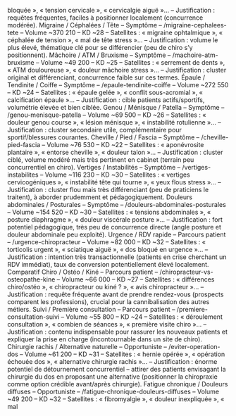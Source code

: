 bloquée », « tension cervicale », « cervicalgie aiguë »… – Justification : requêtes fréquentes, faciles à positionner localement (concurrence modérée). Migraine / Céphalées / Tête – Symptôme – /migraine-cephalees-tete – Volume ~370 210 – KD ~28 – Satellites : « migraine ophtalmique », « céphalée de tension », « mal de tête stress »… – Justification : volume le plus élevé, thématique clé pour se différencier (peu de chiro s’y positionnent). Mâchoire / ATM / Bruxisme – Symptôme – /machoire-atm-bruxisme – Volume ~49 200 – KD ~25 – Satellites : « serrement de dents », « ATM douloureuse », « douleur mâchoire stress »… – Justification : cluster original et différenciant, concurrence faible sur ces termes. Épaule / Tendinite / Coiffe – Symptôme – /epaule-tendinite-coiffe – Volume ~272 550 – KD ~24 – Satellites : « épaule gelée », « conflit sous-acromial », « calcification épaule »… – Justification : cible patients actifs/sportifs, volumétrie élevée et bien ciblée. Genou / Ménisque / Patella – Symptôme – /genou-menisque-patella – Volume ~69 500 – KD ~26 – Satellites : « douleur genou course », « lésion ménisque », « instabilité rotulienne »… – Justification : cluster secondaire utile, complémentaire pour sportif/blessures courantes. Cheville / Pied / Fascia – Symptôme – /cheville-pied-fascia – Volume ~76 530 – KD ~22 – Satellites : « aponévrosite plantaire », « entorse cheville », « douleur talon »… – Justification : cluster ciblé, volume modéré mais très pertinent en cabinet (terrain peu concurrentiel en chiro). Vertiges / Instabilités – Symptôme – /vertiges-instabilites – Volume ~116 230 – KD ~30 – Satellites : « vertiges cervicogéniques », « instabilité tête qui tourne », « yeux flous stress »… – Justification : cluster flou mais très différenciant (peu de praticiens le traitent), à aborder prudemment et pédagogiquement. Douleurs abdominales / Posturales – Symptôme – /douleurs-abdominales-posturales – Volume ~154 520 – KD ~30 – Satellites : « tensions abdominales », « posture diaphragme », « douleur viscérale posture »… – Justification : fort potentiel pédagogique, très peu de concurrence directe (angle posture et douleur abdominale peu exploité). Urgence / RDV rapide – Parcours patient – /urgence-chiropracteur – Volume ~82 000 – KD ~32 – Satellites : « torticolis urgent », « sciatique aiguë », « dos bloqué en urgence »… – Justification : intention très transactionnelle (patients en crise cherchant un RDV immédiat), taux de conversion potentiellement élevé localement. Comparatif Chiro / Ostéo / Kiné – Parcours patient – /chiropracteur-vs-osteopathe-kine – Volume ~66 000 – KD ~27 – Satellites : « différences chiro/ostéo », « chiropracteur ou kiné ? », « avis chiropracteur »… – Justification : requête fréquente avant de prendre rendez-vous (prospects comparent les professions), crucial pour la cannibalisation des autres métiers. Suivi / Première consultation – Parcours patient – /premiere-consultation-suivi – Volume ~55 800 – KD ~24 – Satellites : « déroulement consultation », « combien de séances », « première visite chiro »… – Justification : contenu indispensable pour rassurer les nouveaux patients et expliquer la prise en charge (incontournable dans un site de chiro). Chirurgie rachis / Alternative naturelle – Opportuniste – /eviter-operation-dos – Volume ~61 200 – KD ~31 – Satellites : « hernie opérée », « opération échouée dos », « alternative chirurgie rachis »… – Justification : énorme potentiel de détournement concurrentiel – attirer des patients envisagant la chirurgie du dos en proposant une alternative (positionner la chiropraxie comme option crédible avant/après chirurgie). Fatigue chronique / Douleurs diffuses – Opportuniste – /fatigue-chronique-douleurs-diffuses – Volume ~49 200 – KD ~32 – Satellites : « fibromyalgie », « douleur inexpliquée », « mal
